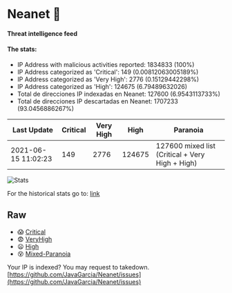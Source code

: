 # Neanet :hocho:
#### Threat intelligence feed
#### The stats:

- IP Address with malicious activities reported: 1834833 (100%)
- IP Address categorized as 'Critical':  149 (0.00812063005189%)
- IP Address categorized as 'Very High':  2776 (0.15129442298%)
- IP Address categorized as 'High':  124675 (6.79489632026)
- Total de direcciones IP indexadas en Neanet:  127600 (6.9543113733%)
- Total de direcciones IP descartadas en Neanet:  1707233 (93.0456886267%)

| Last Update | Critical | Very High | High | Paranoia |
| --- | --- | --- | --- | --- |
| 2021-06-15 11:02:23 | 149 | 2776 | 124675 | 127600 mixed list (Critical + Very High + High)|

![Stats](https://docs.google.com/spreadsheets/d/e/2PACX-1vSnaNMIXVabIpDJjufMlzH7poXnshF3mgd8Is1g9ytUEzVsP5my4Trn8f-xkoLLQ38xpL3HtmUexLo6/pubchart?oid=501124687&format=image)

For the historical stats go to: [link](/stats.csv)
## Raw
- :scream: [Critical](https://raw.githubusercontent.com/JavaGarcia/Neanet/master/blacklists/neanet_critical.txt)
- :fearful: [VeryHigh](https://raw.githubusercontent.com/JavaGarcia/Neanet/master/blacklists/neanet_veryHigh.txtt)
- :frowning: [High](https://raw.githubusercontent.com/JavaGarcia/Neanet/master/blacklists/neanet_high.txt)
- :dizzy_face: [Mixed-Paranoia](https://raw.githubusercontent.com/JavaGarcia/Neanet/master/blacklists/neanet_all.txt)


Your IP is indexed? You may request to takedown. [https://github.com/JavaGarcia/Neanet/issues](https://github.com/JavaGarcia/Neanet/issues)























































































































































































































































































































































































































































































































































































































































































































































































































































































































































































































































































































































































































































































































































































































































































































































































































































































































































































































































































































































































































































































































































































































































































































































































































































































































































































































































































































































































































































































































































































































































































































































































































































































































































































































































































































































































































































































































































































































































































































































































































































































































































































































































































































































































































































































































































































































































































































































































































































































































































































































































































































































































































































































































































































































































































































































































































































































































































































































































































































































































































































































































































































































































































































































































































































































































































































































































































































































































































































































































































































































































































































































































































